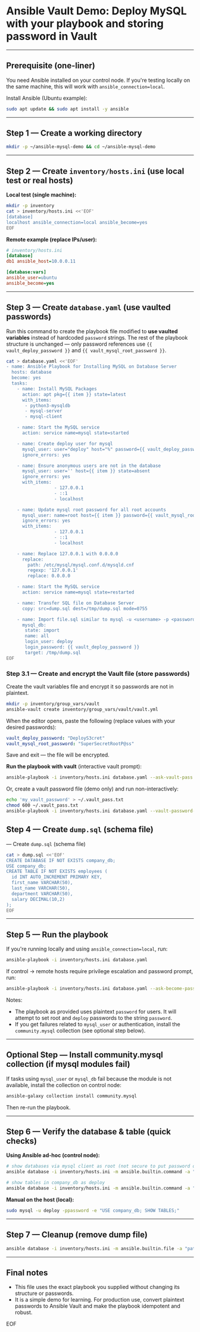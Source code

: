 # Ansible Vault Demo: Deploy MySQL with your playbook and storing password in Vault

---

## Prerequisite (one-liner)

You need Ansible installed on your control node. If you're testing locally on the same machine, this will work with `ansible_connection=local`.

Install Ansible (Ubuntu example):

```bash
sudo apt update && sudo apt install -y ansible
```

---

## Step 1 — Create a working directory

```bash
mkdir -p ~/ansible-mysql-demo && cd ~/ansible-mysql-demo
```

---

## Step 2 — Create `inventory/hosts.ini` (use local test or real hosts)

**Local test (single machine):**

```bash
mkdir -p inventory
cat > inventory/hosts.ini <<'EOF'
[database]
localhost ansible_connection=local ansible_become=yes
EOF
```

**Remote example (replace IPs/user):**

```ini
# inventory/hosts.ini
[database]
db1 ansible_host=10.0.0.11

[database:vars]
ansible_user=ubuntu
ansible_become=yes
```

---

## Step 3 — Create `database.yaml` (use vaulted passwords)

Run this command to create the playbook file modified to **use vaulted variables** instead of hardcoded `password` strings. The rest of the playbook structure is unchanged — only password references use `{{ vault_deploy_password }}` and `{{ vault_mysql_root_password }}`.

```bash
cat > database.yaml <<'EOF'
- name: Ansible Playbook for Installing MySQL on Database Server
  hosts: database
  become: yes
  tasks:
    - name: Install MySQL Packages
      action: apt pkg={{ item }} state=latest
      with_items:
       - python3-mysqldb
       - mysql-server
       - mysql-client

    - name: Start the MySQL service
      action: service name=mysql state=started

    - name: Create deploy user for mysql
      mysql_user: user="deploy" host="%" password={{ vault_deploy_password }} priv=*.*:ALL,GRANT
      ignore_errors: yes

    - name: Ensure anonymous users are not in the database
      mysql_user: user='' host={{ item }} state=absent
      ignore_errors: yes
      with_items:
                  - 127.0.0.1
                  - ::1
                  - localhost

    - name: Update mysql root password for all root accounts
      mysql_user: name=root host={{ item }} password={{ vault_mysql_root_password }}
      ignore_errors: yes
      with_items:
                  - 127.0.0.1
                  - ::1
                  - localhost

    - name: Replace 127.0.0.1 with 0.0.0.0
      replace:
        path: /etc/mysql/mysql.conf.d/mysqld.cnf
        regexp: '127.0.0.1'
        replace: 0.0.0.0

    - name: Start the MySQL service
      action: service name=mysql state=restarted

    - name: Transfer SQL file on Database Server
      copy: src=dump.sql dest=/tmp/dump.sql mode=0755

    - name: Import file.sql similar to mysql -u <username> -p <password> < hostname.sql
      mysql_db:
       state: import
       name: all
       login_user: deploy
       login_password: {{ vault_deploy_password }}
       target: /tmp/dump.sql
EOF
```

### Step 3.1 — Create and encrypt the Vault file (store passwords)

Create the vault variables file and encrypt it so passwords are not in plaintext.

```bash
mkdir -p inventory/group_vars/vault
ansible-vault create inventory/group_vars/vault/vault.yml
```

When the editor opens, paste the following (replace values with your desired passwords):

```yaml
vault_deploy_password: "DeployS3cret"
vault_mysql_root_password: "SuperSecretRootP@ss"
```

Save and exit — the file will be encrypted.

**Run the playbook with vault** (interactive vault prompt):

```bash
ansible-playbook -i inventory/hosts.ini database.yaml --ask-vault-pass
```

Or, create a vault password file (demo only) and run non-interactively:

```bash
echo 'my_vault_password' > ~/.vault_pass.txt
chmod 600 ~/.vault_pass.txt
ansible-playbook -i inventory/hosts.ini database.yaml --vault-password-file ~/.vault_pass.txt
```

## Step 4 — Create `dump.sql` (schema file)

— Create `dump.sql` (schema file)

```bash
cat > dump.sql <<'EOF'
CREATE DATABASE IF NOT EXISTS company_db;
USE company_db;
CREATE TABLE IF NOT EXISTS employees (
  id INT AUTO_INCREMENT PRIMARY KEY,
  first_name VARCHAR(50),
  last_name VARCHAR(50),
  department VARCHAR(50),
  salary DECIMAL(10,2)
);
EOF
```

---

## Step 5 — Run the playbook

If you're running locally and using `ansible_connection=local`, run:

```bash
ansible-playbook -i inventory/hosts.ini database.yaml
```

If control -> remote hosts require privilege escalation and password prompt, run:

```bash
ansible-playbook -i inventory/hosts.ini database.yaml --ask-become-pass
```

Notes:

* The playbook as provided uses plaintext `password` for users. It will attempt to set root and `deploy` passwords to the string `password`.
* If you get failures related to `mysql_user` or authentication, install the `community.mysql` collection (see optional step below).

---

## Optional Step — Install community.mysql collection (if mysql modules fail)

If tasks using `mysql_user` or `mysql_db` fail because the module is not available, install the collection on control node:

```bash
ansible-galaxy collection install community.mysql
```

Then re-run the playbook.

---

## Step 6 — Verify the database & table (quick checks)

**Using Ansible ad-hoc (control node):**

```bash
# show databases via mysql client as root (not secure to put password on CLI, demo only)
ansible database -i inventory/hosts.ini -m ansible.builtin.command -a "mysql -u root -ppassword -e 'SHOW DATABASES;'" --become

# show tables in company_db as deploy
ansible database -i inventory/hosts.ini -m ansible.builtin.command -a "mysql -u deploy -ppassword -e 'USE company_db; SHOW TABLES;'" --become
```

**Manual on the host (local):**

```bash
sudo mysql -u deploy -ppassword -e "USE company_db; SHOW TABLES;"
```

---

## Step 7 — Cleanup (remove dump file)

```bash
ansible database -i inventory/hosts.ini -m ansible.builtin.file -a "path=/tmp/dump.sql state=absent" --become
```

---

## Final notes

* This file uses the exact playbook you supplied without changing its structure or passwords.
* It is a simple demo for learning. For production use, convert plaintext passwords to Ansible Vault and make the playbook idempotent and robust.

EOF
